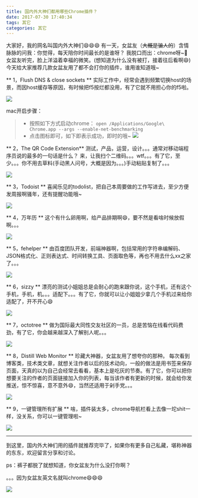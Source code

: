 ```yaml
---
title: 国内外大神们都用哪些Chrome插件？
date: 2017-07-30 17:40:34
tags: 其它
categories: 其它
---
```

大家好，我的网名叫国内外大神们😄😄😄
有一天，女盆友（~~大概是骗人的~~）含情脉脉的问我：你觉得，每天陪你时间最长的是谁呀？
我脱口而出：chrome呀~💊
女盆友听完，脸上洋溢着幸福的微笑。(想知道为什么没有被打，接着往后看啊😄)
今天给大家推荐几款女盆友用了都不会打你的插件，谁用谁知道哦~

<!-- more -->

** 1，Flush DNS & close sockets **
实际工作中，经常会遇到频繁切换host的场景，而因host缓存等原因，有时候把f5按烂都没用，有了它就不用担心你的f5啦。

![](1.png)

mac开启步骤：
> - 按照如下方式启动chrome：
`open /Applications/Google\ Chrome.app --args --enable-net-benchmarking`
> - 点击图标即可，如下即表示成功，即时的哦~
![](2.png)

** 2，The QR Code Extension**
测试，产品，运营，设计。。。通常对移动端程序员说的最多的一句话是什么？
来，让我扫个二维码。。。wtf。。。有了它，至少。。。你不用去草料(手动黑人问号，大概是因为。。。)手动粘贴复制了。。。

![](3.png)

** 3，Todoist **
喜闻乐见的todolist，把自己本周要做的工作写进去，至少方便发周报啊骚年，还有提醒功能哦~

![](4.png)

** 4，万年历 **
这个有什么卵用啊，给产品排期啊😄，要不然是看啥时候放假啊。。。

![](5.png)

** 5，fehelper **
由百度团队开发，前端神器啊，包括常用的字符串编解码、JSON格式化、正则表达式、时间转换工具、页面取色等，再也不用去什么xx之家了。。。

![](6.png)

** 6，sizzy **
漂亮的测试小姐姐总是会耐心的跑来跟你说，这个手机，还有这个手机，手机，机。。。适配下。。。有了它，你就可以让小姐姐少拿几个手机过来给你适配了，开不开心😄

![](7.png)

** 7，octotree **
做为国际最大同性交友社区的一员，总是苦恼在线看代码费劲，有了它，你会越来越深入了解别人呢。。。

![](8.png)

** 8，Distill Web Monitor **
珍藏大神器，女盆友用了想夸你的那种。
每次看到博客类，技术类文章，就想关注作者以后的技术动向，一般的做法是用书签来保存页面，天真的以为自己会经常去看看，基本上是吃灰的节奏。有了它，你可以把你想要关注的作者的页面链接加入你的列表，每当该作者有更新的时候，就会给你发推送，惊不惊喜，意不意外😄，当然还适用于剁手党。。。

![](9.png)

** 9，一键管理所有扩展 **
啥，插件装太多，chrome导航栏看上去像一坨shit一样，没关系，你可以一键管理啦~

![](10.png)

------------

到这里，国内外大神们用的插件就推荐完毕了，如果你有更多自己私藏，堪称神器的东东，欢迎留言分享和讨论。

ps：裤子都脱了就想知道，你女盆友为什么没打你啊？

。。。因为女盆友英文名就叫chrome😄😄😄

![](11.png)

